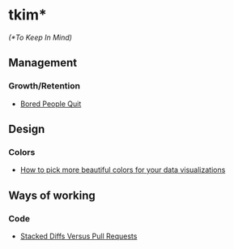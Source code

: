 # tkim*
_(*To Keep In Mind)_

## Management
### Growth/Retention
- [Bored People Quit](https://randsinrepose.com/archives/bored-people-quit/)

## Design
### Colors
- [How to pick more beautiful colors for your data visualizations](https://blog.datawrapper.de/beautifulcolors/)
  
## Ways of working
### Code
- [Stacked Diffs Versus Pull Requests](https://jg.gg/2018/09/29/stacked-diffs-versus-pull-requests/)
 